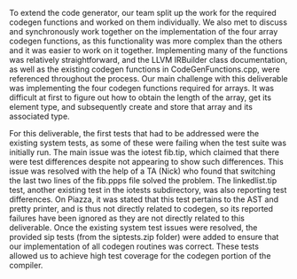 To extend the code generator, our team split up the work for the required codegen functions and worked on them individually. We also met to discuss and synchronously work together on the implementation of the four array codegen functions, as this functionality was more complex than the others and it was easier to work on it together. Implementing many of the functions was relatively straightforward, and the LLVM IRBuilder class documentation, as well as the existing codegen functions in CodeGenFunctions.cpp, were referenced throughout the process. Our main challenge with this deliverable was implementing the four codegen functions required for arrays. It was difficult at first to figure out how to obtain the length of the array, get its element type, and subsequently create and store that array and its associated type.

For this deliverable, the first tests that had to be addressed were the existing system tests, as some of these were failing when the test suite was initially run. The main issue was the iotest fib.tip, which claimed that there were test differences despite not appearing to show such differences. This issue was resolved with the help of a TA (Nick) who found that switching the last two lines of the fib.ppps file solved the problem. The linkedlist.tip test, another existing test in the iotests subdirectory, was also reporting test differences. On Piazza, it was stated that this test pertains to the AST and pretty printer, and is thus not directly related to codegen, so its reported failures have been ignored as they are not directly related to this deliverable. Once the existing system test issues were resolved, the provided sip tests (from the siptests.zip folder) were added to ensure that our implementation of all codegen routines was correct. These tests allowed us to achieve high test coverage for the codegen portion of the compiler.
